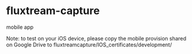 fluxtream-capture
=================

mobile app

Note: to test on your iOS device, please copy the mobile provision shared on Google Drive to fluxtreamcapture/IOS_certificates/development/ 